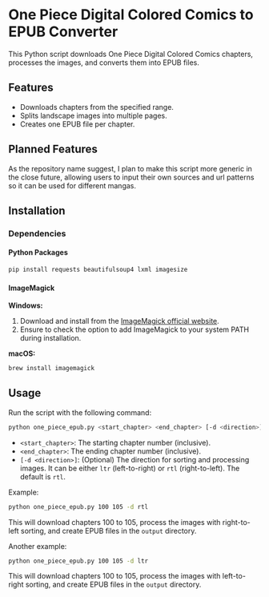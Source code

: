 # One Piece Digital Colored Comics to EPUB Converter
This Python script downloads One Piece Digital Colored Comics chapters, processes the images, and converts them into EPUB files.

## Features
- Downloads chapters from the specified range.
- Splits landscape images into multiple pages.
- Creates one EPUB file per chapter.
 
## Planned Features
As the repository name suggest, I plan to make this script more generic in the close future, allowing users to input their own sources and url patterns so it can be used for different mangas.

## Installation

### Dependencies

#### Python Packages
```bash
pip install requests beautifulsoup4 lxml imagesize
```

#### ImageMagick

**Windows:**
1. Download and install from the [ImageMagick official website](https://imagemagick.org/script/download.php).
2. Ensure to check the option to add ImageMagick to your system PATH during installation.

**macOS:**
```bash
brew install imagemagick
```

## Usage

Run the script with the following command:
```bash
python one_piece_epub.py <start_chapter> <end_chapter> [-d <direction>]
```

- `<start_chapter>`: The starting chapter number (inclusive).
- `<end_chapter>`: The ending chapter number (inclusive).
- `[-d <direction>]`: (Optional) The direction for sorting and processing images. It can be either `ltr` (left-to-right) or `rtl` (right-to-left). The default is `rtl`.

Example:
```bash
python one_piece_epub.py 100 105 -d rtl
```

This will download chapters 100 to 105, process the images with right-to-left sorting, and create EPUB files in the `output` directory.

Another example:
```bash
python one_piece_epub.py 100 105 -d ltr
```

This will download chapters 100 to 105, process the images with left-to-right sorting, and create EPUB files in the `output` directory.
